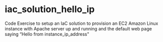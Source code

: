 # iac_solution_hello_ip
Code Exercise to setup an IaC solution to provision an EC2 Amazon Linux instance with Apache server up and running and the default web page saying “Hello from instance_ip_address"
